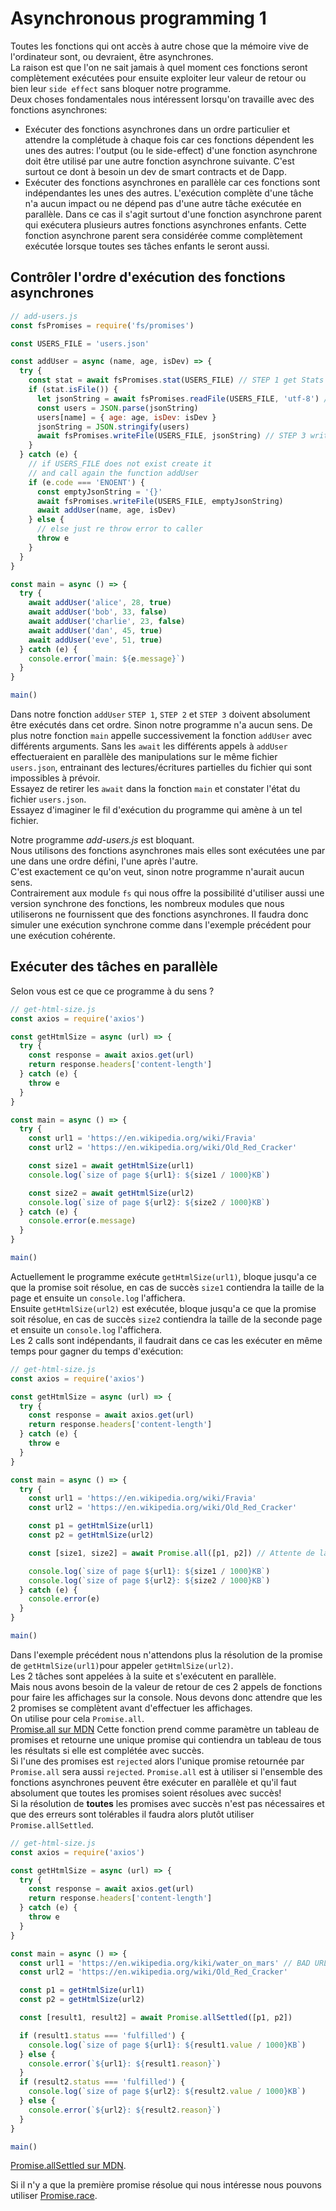 # Asynchronous programming 1

Toutes les fonctions qui ont accès à autre chose que la mémoire vive de l'ordinateur sont, ou devraient, être asynchrones.  
La raison est que l'on ne sait jamais à quel moment ces fonctions seront complètement exécutées pour ensuite exploiter leur valeur de retour ou bien leur `side effect` sans bloquer notre programme.  
Deux choses fondamentales nous intéressent lorsqu'on travaille avec des fonctions asynchrones:

- Exécuter des fonctions asynchrones dans un ordre particulier et attendre la complétude à chaque fois car ces fonctions dépendent les unes des autres: l'output (ou le side-effect) d'une fonction asynchrone doit être utilisé par une autre fonction asynchrone suivante. C'est surtout ce dont à besoin un dev de smart contracts et de Dapp.
- Exécuter des fonctions asynchrones en parallèle car ces fonctions sont indépendantes les unes des autres. L'exécution complète d'une tâche n'a aucun impact ou ne dépend pas d'une autre tâche exécutée en parallèle. Dans ce cas il s'agit surtout d'une fonction asynchrone parent qui exécutera plusieurs autres fonctions asynchrones enfants. Cette fonction asynchrone parent sera considérée comme complètement exécutée lorsque toutes ses tâches enfants le seront aussi.

## Contrôler l'ordre d'exécution des fonctions asynchrones

```js
// add-users.js
const fsPromises = require('fs/promises')

const USERS_FILE = 'users.json'

const addUser = async (name, age, isDev) => {
  try {
    const stat = await fsPromises.stat(USERS_FILE) // STEP 1 get Stats object
    if (stat.isFile()) {
      let jsonString = await fsPromises.readFile(USERS_FILE, 'utf-8') // STEP 2 read file
      const users = JSON.parse(jsonString)
      users[name] = { age: age, isDev: isDev }
      jsonString = JSON.stringify(users)
      await fsPromises.writeFile(USERS_FILE, jsonString) // STEP 3 write file
    }
  } catch (e) {
    // if USERS_FILE does not exist create it
    // and call again the function addUser
    if (e.code === 'ENOENT') {
      const emptyJsonString = '{}'
      await fsPromises.writeFile(USERS_FILE, emptyJsonString)
      await addUser(name, age, isDev)
    } else {
      // else just re throw error to caller
      throw e
    }
  }
}

const main = async () => {
  try {
    await addUser('alice', 28, true)
    await addUser('bob', 33, false)
    await addUser('charlie', 23, false)
    await addUser('dan', 45, true)
    await addUser('eve', 51, true)
  } catch (e) {
    console.error(`main: ${e.message}`)
  }
}

main()
```

Dans notre fonction `addUser` `STEP 1`, `STEP 2` et `STEP 3` doivent absolument être exécutés dans cet ordre. Sinon notre programme n'a aucun sens.
De plus notre fonction `main` appelle successivement la fonction `addUser` avec différents arguments.
Sans les `await` les différents appels à `addUser` effectueraient en parallèle des manipulations sur le même fichier `users.json`, entrainant des lectures/écritures partielles du fichier qui sont impossibles à prévoir.  
Essayez de retirer les `await` dans la fonction `main` et constater l'état du fichier `users.json`.  
Essayez d'imaginer le fil d'exécution du programme qui amène à un tel fichier.

Notre programme _add-users.js_ est bloquant.  
Nous utilisons des fonctions asynchrones mais elles sont exécutées une par une dans une ordre défini, l'une après l'autre.  
C'est exactement ce qu'on veut, sinon notre programme n'aurait aucun sens.  
Contrairement aux module `fs` qui nous offre la possibilité d'utiliser aussi une version synchrone des fonctions, les nombreux modules que nous utiliserons ne fournissent que des fonctions asynchrones. Il faudra donc simuler une exécution synchrone comme dans l'exemple précédent pour une exécution cohérente.

## Exécuter des tâches en parallèle

Selon vous est ce que ce programme à du sens ?

```js
// get-html-size.js
const axios = require('axios')

const getHtmlSize = async (url) => {
  try {
    const response = await axios.get(url)
    return response.headers['content-length']
  } catch (e) {
    throw e
  }
}

const main = async () => {
  try {
    const url1 = 'https://en.wikipedia.org/wiki/Fravia'
    const url2 = 'https://en.wikipedia.org/wiki/Old_Red_Cracker'

    const size1 = await getHtmlSize(url1)
    console.log(`size of page ${url1}: ${size1 / 1000}KB`)

    const size2 = await getHtmlSize(url2)
    console.log(`size of page ${url2}: ${size2 / 1000}KB`)
  } catch (e) {
    console.error(e.message)
  }
}

main()
```

Actuellement le programme exécute `getHtmlSize(url1)`, bloque jusqu'a ce que la promise soit résolue, en cas de succès `size1` contiendra la taille de la page et ensuite un `console.log` l'affichera.  
Ensuite `getHtmlSize(url2)` est exécutée, bloque jusqu'a ce que la promise soit résolue, en cas de succès `size2` contiendra la taille de la seconde page et ensuite un `console.log` l'affichera.  
Les 2 calls sont indépendants, il faudrait dans ce cas les exécuter en même temps pour gagner du temps d'exécution:

```js
// get-html-size.js
const axios = require('axios')

const getHtmlSize = async (url) => {
  try {
    const response = await axios.get(url)
    return response.headers['content-length']
  } catch (e) {
    throw e
  }
}

const main = async () => {
  try {
    const url1 = 'https://en.wikipedia.org/wiki/Fravia'
    const url2 = 'https://en.wikipedia.org/wiki/Old_Red_Cracker'

    const p1 = getHtmlSize(url1)
    const p2 = getHtmlSize(url2)

    const [size1, size2] = await Promise.all([p1, p2]) // Attente de la résolution des 2 promises !!

    console.log(`size of page ${url1}: ${size1 / 1000}KB`)
    console.log(`size of page ${url2}: ${size2 / 1000}KB`)
  } catch (e) {
    console.error(e)
  }
}

main()
```

Dans l'exemple précédent nous n'attendons plus la résolution de la promise de `getHtmlSize(url1)`pour appeler `getHtmlSize(url2)`.  
Les 2 tâches sont appelées à la suite et s'exécutent en parallèle.  
Mais nous avons besoin de la valeur de retour de ces 2 appels de fonctions pour faire les affichages sur la console. Nous devons donc attendre que les 2 promises se complètent avant d'effectuer les affichages.  
On utilise pour cela `Promise.all`.  
[Promise.all sur MDN](https://developer.mozilla.org/en-US/docs/Web/JavaScript/Reference/Global_Objects/Promise/all)
Cette fonction prend comme paramètre un tableau de promises et retourne une unique promise qui contiendra un tableau de tous les résultats si elle est complétée avec succès.  
Si l'une des promises est `rejected` alors l'unique promise retournée par `Promise.all` sera aussi `rejected`.
`Promise.all` est à utiliser si l'ensemble des fonctions asynchrones peuvent être exécuter en parallèle et qu'il faut absolument que toutes les promises soient résolues avec succès!  
Si la résolution de **toutes** les promises avec succès n'est pas nécessaires et que des erreurs sont tolérables il faudra alors plutôt utiliser `Promise.allSettled`.

```js
// get-html-size.js
const axios = require('axios')

const getHtmlSize = async (url) => {
  try {
    const response = await axios.get(url)
    return response.headers['content-length']
  } catch (e) {
    throw e
  }
}

const main = async () => {
  const url1 = 'https://en.wikipedia.org/kiki/water_on_mars' // BAD URL
  const url2 = 'https://en.wikipedia.org/wiki/Old_Red_Cracker'

  const p1 = getHtmlSize(url1)
  const p2 = getHtmlSize(url2)

  const [result1, result2] = await Promise.allSettled([p1, p2])

  if (result1.status === 'fulfilled') {
    console.log(`size of page ${url1}: ${result1.value / 1000}KB`)
  } else {
    console.error(`${url1}: ${result1.reason}`)
  }
  if (result2.status === 'fulfilled') {
    console.log(`size of page ${url2}: ${result2.value / 1000}KB`)
  } else {
    console.error(`${url2}: ${result2.reason}`)
  }
}

main()
```

[Promise.allSettled sur MDN](https://developer.mozilla.org/en-US/docs/Web/JavaScript/Reference/Global_Objects/Promise/allSettled).

Si il n'y a que la première promise résolue qui nous intéresse nous pouvons utiliser [Promise.race](https://developer.mozilla.org/en-US/docs/Web/JavaScript/Reference/Global_Objects/Promise/race).
